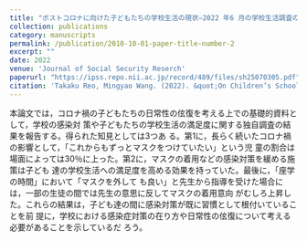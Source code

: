 ```yaml
---
title: "ポストコロナに向けた子どもたちの学校生活の現状―2022 年6 月の学校生活調査の結果と予備的解析"
collection: publications
category: manuscripts
permalink: /publication/2010-10-01-paper-title-number-2
excerpt: ""
date: 2022
venue: 'Journal of Social Security Reserch'
paperurl: "https://ipss.repo.nii.ac.jp/record/489/files/sh25070305.pdf"
citation: 'Takaku Reo, Mingyao Wang. (2022). &quot;On Children’s School Lives After the COVID Pandemic\n－The Results and Preliminary Analysis of the School Life Survey in June 2022－.&quot; <i>Journal of Social Security Reserch 1</i>. 7(3).'
---
```


本論文では，コロナ禍の子どもたちの日常性の伭復を考える上での基礎的資料として，学校の感染対
策や子どもたちの学校生活の満足度に関する独自調査の結果を報告する。得られた知見としては3つあ
る。第1に，長らく続いたコロナ禍の影響として，「これからもずっとマスクをつけていたい」という児
童の割合は場面によっては30％に上った。第2に，マスクの着用などの感染対策を緩める施策は子ども
達の学校生活への満足度を高める効果を持っていた。最後に，「座学の時間」において「マスクを外して
も良い」と先生から指導を受けた場合には，一部の生徒の間では先生の意思に反してマスクの着用意向
がむしろ上昇した。これらの結果は，子ども達の間に感染対策が既に習慣として根付いていることを前
提に，学校における感染症対策の在り方や日常性の伭復について考える必要があることを示しているだ
ろう。
